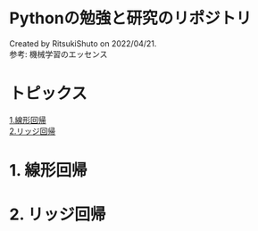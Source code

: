 # Pythonの勉強と研究のリポジトリ
Created by RitsukiShuto on 2022/04/21.\
参考: 機械学習のエッセンス
# トピックス
[1.線形回帰](1.線形回帰)\
[2.リッジ回帰](2.リッジ回帰)

# 1. 線形回帰


# 2. リッジ回帰
